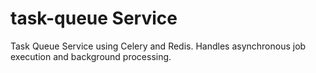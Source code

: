 # task-queue Service

Task Queue Service using Celery and Redis. Handles asynchronous job execution and background processing.
